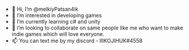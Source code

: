 - 👋 Hi, I’m @melkiyPatsan4ik
- 👀 I’m interested in developing games
- 🌱 I’m currently learning c# and unity
- 💞️ I’m looking to collaborate on same people like me who want to make indie games which will love everyone.
- 📫 You can text me by my discord - IIIKOJIHUK#4558

<!---
melkiyPatsan4ik/melkiyPatsan4ik is a ✨ special ✨ repository because its `README.md` (this file) appears on your GitHub profile.
You can click the Preview link to take a look at your changes.
--->
